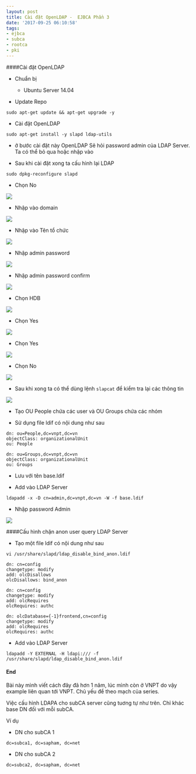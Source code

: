 ```yaml
---
layout: post
title: Cài đặt OpenLDAP -  EJBCA Phần 3
date: '2017-09-25 06:10:58'
tags:
- ejbca
- subca
- rootca
- pki
---
```


####Cài đặt OpenLDAP

- Chuẩn bị

  - Ubuntu Server 14.04

- Update Repo

`sudo apt-get update && apt-get upgrade -y`

- Cài đặt OpenLDAP

`sudo apt-get install -y slapd ldap-utils`

- ở bước cài đặt này OpenLDAP Sẽ hỏi password admin của LDAP Server. Ta có thể bỏ qua hoặc nhập vào

- Sau khi cài đặt xong ta cấu hình lại LDAP

`sudo dpkg-reconfigure slapd`

- Chọn No

<img src="https://i.imgur.com/uavxrKS.png">

- Nhập vào domain

<img src="https://i.imgur.com/8dQLD8f.png)">

- Nhập vào Tên tổ chức

<img src="https://i.imgur.com/R1wBcj5.png">

- Nhập admin password

<img src="https://i.imgur.com/cnLVnv8.png">

- Nhập admin password confirm

<img src="https://i.imgur.com/EiQglsT.png)">

-  Chọn HDB

<img src="https://i.imgur.com/uRrwwYe.png">

- Chọn Yes

<img src="https://i.imgur.com/tH8igM1.png)">

- Chọn Yes

<img src="https://i.imgur.com/05XzGaa.png)">

- Chọn No

<img src="https://i.imgur.com/jDBSPGO.png">


- Sau khi xong ta có thể dùng lệnh `slapcat` để kiểm tra lại các thông tin

<img src="https://i.imgur.com/D6zOk8K.png)">

- Tạo OU People chứa các user và OU Groups chứa các nhóm

- Sử dụng file ldif có nội dung như sau

```
dn: ou=People,dc=vnpt,dc=vn
objectClass: organizationalUnit
ou: People

dn: ou=Groups,dc=vnpt,dc=vn
objectClass: organizationalUnit
ou: Groups

```

- Lưu với tên base.ldif

- Add vào LDAP Server

`ldapadd -x -D cn=admin,dc=vnpt,dc=vn -W -f base.ldif`

- Nhập password Admin

<img src="https://i.imgur.com/9w8Wwrw.png)">


####Cấu hình chặn anon user query LDAP Server

- Tạo một file ldif có nội dung như sau

`vi /usr/share/slapd/ldap_disable_bind_anon.ldif`

```
dn: cn=config
changetype: modify
add: olcDisallows
olcDisallows: bind_anon

dn: cn=config
changetype: modify
add: olcRequires
olcRequires: authc

dn: olcDatabase={-1}frontend,cn=config
changetype: modify
add: olcRequires
olcRequires: authc

```

- Add vào LDAP Server

`ldapadd -Y EXTERNAL -H ldapi:/// -f /usr/share/slapd/ldap_disable_bind_anon.ldif`


#### End

Bài này mình viết cách đây đã hơn 1 năm, lúc mình còn ở VNPT do vậy example liên quan tới VNPT.  Chủ yếu để theo mạch của series.

Việc cấu hình LDAPA cho subCA server cũng tuơng tự như trên. Chỉ khác base DN đối với mỗi subCA.

Ví dụ
- DN cho subCA 1

`dc=subca1, dc=sapham, dc=net`

- DN cho subCA 2

`dc=subca2, dc=sapham, dc=net`